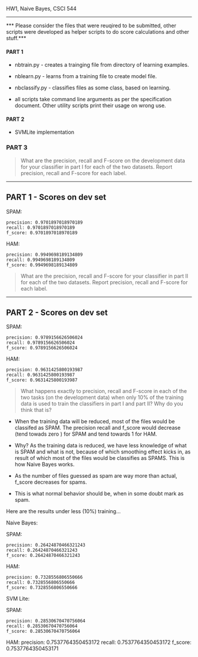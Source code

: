 HW1, Naive Bayes, CSCI 544

--------------------------------

*** Please consider the files that were reuqired to be submitted, other scripts were developed as helper scripts to do score calculations and other stuff.***

#### PART 1 ####

* nbtrain.py - creates a trainging file from directory of learning examples.
* nblearn.py - learns from a training file to create model file.
* nbclassify.py - classifies files as some class, based on learning.

* all scripts take command line arguments as per the specification document. Other utility scripts print their usage on wrong use.

#### PART 2 ####

* SVMLite implementation

### PART 3 ###
> What are the precision, recall and F-score on the development data for your classifier in part I for each of the two datasets. Report precision, recall and F-score for each label.


--------------------------
PART 1 - Scores on dev set
-------------------------
SPAM:

	precision: 0.9701897018970189
	recall: 0.9701897018970189
	f_score: 0.9701897018970189

HAM:
	
	precision: 0.9949698189134809
	recall: 0.9949698189134809
	f_score: 0.9949698189134809

> What are the precision, recall and F-score for your classifier in part II for each of the two datasets. Report precision, recall and F-score for each label.


--------------------------
PART 2 - Scores on dev set
-------------------------
SPAM:

	precision: 0.9789156626506024
	recall: 0.9789156626506024
	f_score: 0.9789156626506024


HAM:
	
	precision: 0.9631425800193987
	recall: 0.9631425800193987
	f_score: 0.9631425800193987


> What happens exactly to precision, recall and F-score in each of the two tasks (on the development data) when only 10% of the training data is used to train the classifiers in part I and part II? Why do you think that is?

* When the training data will be reduced, most of the files would be classifed as SPAM. The precision recall and f_score would decrease (tend towads zero ) for SPAM and tend towards 1 for HAM.

* Why? As the training data is reduced, we have less knowledge of what is SPAM and what is not, because of which smoothing effect kicks in, as result of which most of the files would be classifies as SPAMS. This is how Naive Bayes works.

* As the number of files guessed as spam are way more than actual, f_score decreases for spams.

* This is what normal behavior should be, when in some doubt mark as spam.

Here are the results under less (10%) training...


Naive Bayes:

SPAM:

	precision: 0.26424870466321243
	recall: 0.26424870466321243
	f_score: 0.26424870466321243
HAM:

	precision: 0.7328556806550666
	recall: 0.7328556806550666
	f_score: 0.7328556806550666


SVM Lite:

SPAM:

	precision: 0.28530670470756064
	recall: 0.28530670470756064
	f_score: 0.28530670470756064
HAM: 
	precision: 0.7537764350453172
	recall: 0.7537764350453172
	f_score: 0.7537764350453171


